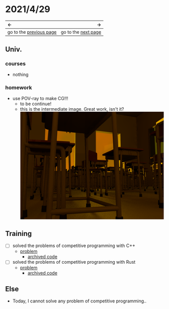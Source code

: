 # 2021/4/29
|←|→|
|:---|---:|
go to the [previous page](./28th.md) | go to the [next page](./30th.md)

## Univ.
### courses
- nothing

### homework
- use POV-ray to make CG!!!
    - to be continue!
    - this is the intermediate image. Great work, isn't it?
    ![img](./img_folder/memory_of_twilight.png)

## Training
- [ ] solved the problems of competitive programming with C++
    - [problem](url)
        - [archived code](url)
- [ ] solved the problems of competitive programming with Rust
    - [problem](url)
        - [archived code](url)

## Else
- Today, I cannot solve any problem of competitive programming..
